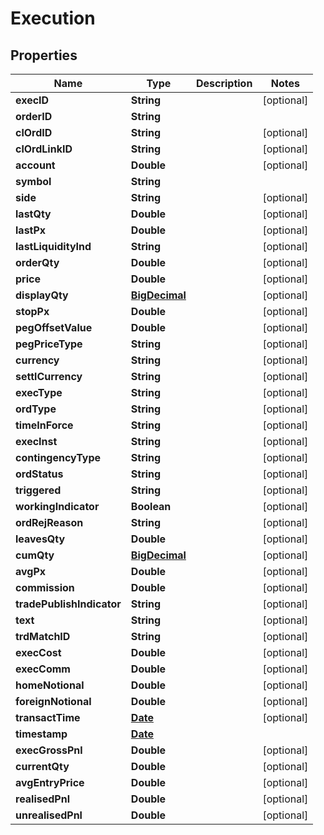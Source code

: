 
# Execution

## Properties
Name | Type | Description | Notes
------------ | ------------- | ------------- | -------------
**execID** | **String** |  |  [optional]
**orderID** | **String** |  | 
**clOrdID** | **String** |  |  [optional]
**clOrdLinkID** | **String** |  |  [optional]
**account** | **Double** |  |  [optional]
**symbol** | **String** |  | 
**side** | **String** |  |  [optional]
**lastQty** | **Double** |  |  [optional]
**lastPx** | **Double** |  |  [optional]
**lastLiquidityInd** | **String** |  |  [optional]
**orderQty** | **Double** |  |  [optional]
**price** | **Double** |  |  [optional]
**displayQty** | [**BigDecimal**](BigDecimal.md) |  |  [optional]
**stopPx** | **Double** |  |  [optional]
**pegOffsetValue** | **Double** |  |  [optional]
**pegPriceType** | **String** |  |  [optional]
**currency** | **String** |  |  [optional]
**settlCurrency** | **String** |  |  [optional]
**execType** | **String** |  |  [optional]
**ordType** | **String** |  |  [optional]
**timeInForce** | **String** |  |  [optional]
**execInst** | **String** |  |  [optional]
**contingencyType** | **String** |  |  [optional]
**ordStatus** | **String** |  |  [optional]
**triggered** | **String** |  |  [optional]
**workingIndicator** | **Boolean** |  |  [optional]
**ordRejReason** | **String** |  |  [optional]
**leavesQty** | **Double** |  |  [optional]
**cumQty** | [**BigDecimal**](BigDecimal.md) |  |  [optional]
**avgPx** | **Double** |  |  [optional]
**commission** | **Double** |  |  [optional]
**tradePublishIndicator** | **String** |  |  [optional]
**text** | **String** |  |  [optional]
**trdMatchID** | **String** |  |  [optional]
**execCost** | **Double** |  |  [optional]
**execComm** | **Double** |  |  [optional]
**homeNotional** | **Double** |  |  [optional]
**foreignNotional** | **Double** |  |  [optional]
**transactTime** | [**Date**](Date.md) |  |  [optional]
**timestamp** | [**Date**](Date.md) |  | 
**execGrossPnl** | **Double** |  |  [optional]
**currentQty** | **Double** |  |  [optional]
**avgEntryPrice** | **Double** |  |  [optional]
**realisedPnl** | **Double** |  |  [optional]
**unrealisedPnl** | **Double** |  |  [optional]



